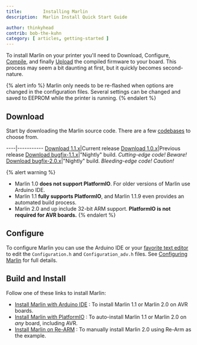 ```yaml
---
title:        Installing Marlin
description:  Marlin Install Quick Start Guide

author: thinkyhead
contrib: bob-the-kuhn
category: [ articles, getting-started ]
---
```


To install Marlin on your printer you'll need to Download, Configure, [Compile](https://en.wikipedia.org/wiki/Compiler), and finally [Upload](https://www.arduino.cc/en/Guide/Environment#toc9) the compiled firmware to your board. This process may seem a bit daunting at first, but it quickly becomes second-nature.

{% alert info %}
Marlin only needs to be re-flashed when options are changed in the configuration files. Several settings can be changed and saved to EEPROM while the printer is running.
{% endalert %}

## Download

Start by downloading the Marlin source code. There are a few [codebases](https://en.wikipedia.org/wiki/Codebase) to choose from.

----|-----------
[Download 1.1.x](https://github.com/MarlinFirmware/Marlin/archive/1.1.x.zip)|Current release
[Download 1.0.x](https://github.com/MarlinFirmware/Marlin/archive/1.0.x.zip)|Previous release
[Download bugfix-1.1.x](https://github.com/MarlinFirmware/Marlin/archive/bugfix-1.1.x.zip)|"Nightly" build. _Cutting-edge code! Beware!_
[Download bugfix-2.0.x](https://github.com/MarlinFirmware/Marlin/archive/bugfix-2.0.x.zip)|"Nightly" build. _Bleeding-edge code! Caution!_

{% alert warning %}
- Marlin 1.0 **does not support PlatformIO**. For older versions of Marlin use Arduino IDE.
- Marlin 1.1 **fully supports PlatformIO**, and Marlin 1.1.9 even provides an automated build process.
- Marlin 2.0 and up include 32-bit ARM support. **PlatformIO is not required for AVR boards.**
{% endalert %}

## Configure

To configure Marlin you can use the Arduino IDE or your [favorite text editor](https://www.sublimetext.com/) to edit the `Configuration.h` and `Configuration_adv.h` files. See [Configuring Marlin](/docs/configuration/configuration.html) for full details.

## Build and Install

Follow one of these links to install Marlin:

- [Install Marlin with Arduino IDE](install_arduino.html) : To install Marlin 1.1 or Marlin 2.0 on AVR boards.
- [Install Marlin with PlatformIO](install_platformio.html) : To auto-install Marlin 1.1 or Marlin 2.0 on _any_ board, including AVR.
- [Install Marlin on Re-ARM](install_rearm.html) : To manually install Marlin 2.0 using Re-Arm as the example.
